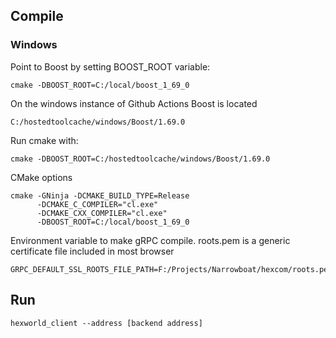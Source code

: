 ## Compile
### Windows

Point to Boost by setting BOOST_ROOT variable:

    cmake -DBOOST_ROOT=C:/local/boost_1_69_0

On the windows instance of Github Actions Boost is located 

    C:/hostedtoolcache/windows/Boost/1.69.0

Run cmake with:

    cmake -DBOOST_ROOT=C:/hostedtoolcache/windows/Boost/1.69.0
    
CMake options
```shell script
cmake -GNinja -DCMAKE_BUILD_TYPE=Release
      -DCMAKE_C_COMPILER="cl.exe"
      -DCMAKE_CXX_COMPILER="cl.exe"
      -DBOOST_ROOT=C:/local/boost_1_69_0
```
Environment variable to make gRPC compile. roots.pem is a generic certificate file included in most browser      
```shell script
GRPC_DEFAULT_SSL_ROOTS_FILE_PATH=F:/Projects/Narrowboat/hexcom/roots.pem
```      

## Run
    hexworld_client --address [backend address]